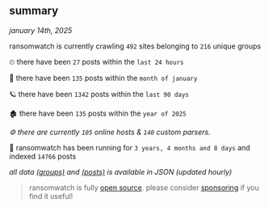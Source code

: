 
## summary
_january 14th, 2025_

ransomwatch is currently crawling `492` sites belonging to `216` unique groups

⏲ there have been `27` posts within the `last 24 hours`

🦈 there have been `135` posts within the `month of january`

🪐 there have been `1342` posts within the `last 90 days`

🏚 there have been `135` posts within the `year of 2025`

_⚙️ there are currently `105` online hosts & `140` custom parsers._

🦕 ransomwatch has been running for `3 years, 4 months and 8 days` and indexed `14766` posts

_all data  [(groups)](http://ransomwhat.telemetry.ltd/groups) and [(posts)](http://ransomwhat.telemetry.ltd/posts) is available in JSON (updated hourly)_

> ransomwatch is fully [open source](https://github.com/joshhighet/ransomwatch#ransomwatch--). please consider [sponsoring](https://github.com/sponsors/joshhighet) if you find it useful!
